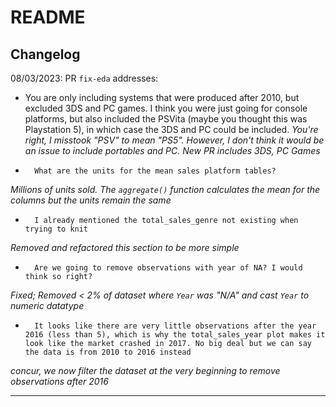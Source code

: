 # README

## Changelog
08/03/2023: 
PR `fix-eda` addresses:
- You are only including systems that were produced after 2010, but excluded 3DS and PC games. I think you were just going for console platforms, but also included the PSVita (maybe you thought this was Playstation 5), in which case the 3DS and PC could be included.
*You're right, I misstook "PSV" to mean "PS5". However, I don't think it would be an issue to include portables and PC. New PR includes 3DS, PC Games*
* 		What are the units for the mean sales platform tables?
*Millions of units sold. The `aggregate()` function calculates the mean for the columns but the units remain the same*
* 		I already mentioned the total_sales_genre not existing when trying to knit
*Removed and refactored this section to be more simple*
* 		Are we going to remove observations with year of NA? I would think so right?
*Fixed; Removed < 2% of dataset where `Year` was "N/A" and cast `Year` to numeric datatype*
* 		It looks like there are very little observations after the year 2016 (less than 5), which is why the total_sales_year plot makes it look like the market crashed in 2017. No big deal but we can say the data is from 2010 to 2016 instead
*concur, we now filter the dataset at the very beginning to remove observations after 2016*

---